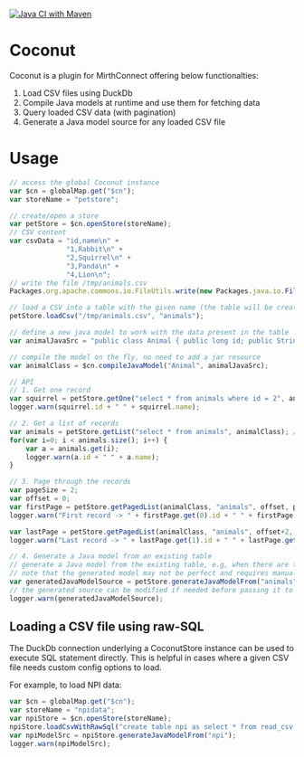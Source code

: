 [![Java CI with Maven](https://github.com/kayyagari/coconut/actions/workflows/maven.yml/badge.svg?branch=master)](https://github.com/kayyagari/coconut/actions/workflows/maven.yml)
# Coconut
Coconut is a plugin for MirthConnect offering below functionalties:
1. Load CSV files using DuckDb
2. Compile Java models at runtime and use them for fetching data
3. Query loaded CSV data (with pagination)
4. Generate a Java model source for any loaded CSV file

# Usage
```javascript
// access the global Coconut instance
var $cn = globalMap.get("$cn");
var storeName = "petstore";

// create/open a store
var petStore = $cn.openStore(storeName);
// CSV content
var csvData = "id,name\n" +
              "1,Rabbit\n" +
              "2,Squirrel\n" +
              "3,Panda\n" +
              "4,Lion\n";
// write the file /tmp/animals.csv
Packages.org.apache.commons.io.FileUtils.write(new Packages.java.io.File("/tmp/animals.csv"), csvData, Packages.java.nio.charset.StandardCharsets.UTF_8);

// load a CSV into a table with the given name (the table will be created automatically)
petStore.loadCsv("/tmp/animals.csv", "animals");

// define a new java model to work with the data present in the table
var animalJavaSrc = "public class Animal { public long id; public String name;}";

// compile the model on the fly, no need to add a jar resource
var animalClass = $cn.compileJavaModel("Animal", animalJavaSrc);

// API
// 1. Get one record
var squirrel = petStore.getOne("select * from animals where id = 2", animalClass);
logger.warn(squirrel.id + " " + squirrel.name);

// 2. Get a list of records
var animals = petStore.getList("select * from animals", animalClass); // fetch data
for(var i=0; i < animals.size(); i++) {
	var a = animals.get(i);
	logger.warn(a.id + " " + a.name);
}

// 3. Page through the records
var pageSize = 2;
var offset = 0;
var firstPage = petStore.getPagedList(animalClass, "animals", offset, pageSize);
logger.warn("First record -> " + firstPage.get(0).id + " " + firstPage.get(0).name);

var lastPage = petStore.getPagedList(animalClass, "animals", offset+2, pageSize);
logger.warn("Last record -> " + lastPage.get(1).id + " " + lastPage.get(1).name);

// 4. Generate a Java model from an existing table
// generate a Java model from the existing table, e.g, when there are too many columns and it is laborious to create a model
// note that the generated model may not be perfect and requires manual editing
var generatedJavaModelSource = petStore.generateJavaModelFrom("animals");
// the generated source can be modified if needed before passing it to $cn.compileJavaModel() to generate the corresponding class
logger.warn(generatedJavaModelSource);
```
## Loading a CSV file using raw-SQL
The DuckDb connection underlying a CoconutStore instance can be used to execute SQL statement directly.
This is helpful in cases where a given CSV file needs custom config options to load.

For example, to load NPI data:
```javascript
var $cn = globalMap.get("$cn");
var storeName = "npidata";
var npiStore = $cn.openStore(storeName);
npiStore.loadCsvWithRawSql("create table npi as select * from read_csv('/tmp/npidata_pfile_20050523-20250209.csv', all_varchar=1)");
var npiModelSrc = npiStore.generateJavaModelFrom("npi");
logger.warn(npiModelSrc);
```